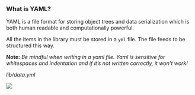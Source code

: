 ### What is YAML?

YAML is a file format for storing object trees and data serialization which is both human readable and computationally powerful.

All the items in the library must be stored in a `yml` file. The file feeds to be structured this way.

**Note:** _Be mindful when writing in a yaml file. Yaml is sensitive for whitespaces and indentation and if it’s not written correctly, it won’t work!_

_lib/data.yml_

![](https://cdn.fs.teachablecdn.com/ADNupMnWyR7kCWRvm76Laz/resize=width:1000/https://www.filepicker.io/api/file/2bJ30FF8SSmNFj8XROZQ)